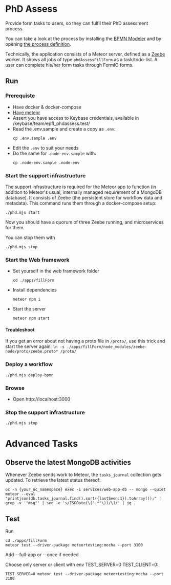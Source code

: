 # PhD Assess

Provide form tasks to users, so they can fulfil their PhD assessment process.

You can take a look at the process by installing the [BPMN Modeler](https://camunda.com/download/modeler/) and by opening [the process definition](https://github.com/epfl-si/PhDAssess-meta/blob/main/bpmn/phdAssessProcess.bpmn).

Technically, the application consists of a Meteor server, defined as a [Zeebe](https://zeebe.io) worker. It shows all jobs of type `phdAssessFillForm` as a task/todo-list. A user can complete his/her form tasks through FormIO forms.

## Run

### Prerequiste

- Have docker & docker-compose
- [Have meteor](https://www.meteor.com/developers/install)
- Assert you have access to Keybase credentials, available in /keybase/team/epfl_phdassess.test/
- Read the .env.sample and create a copy as `.env`:
  ```
  cp .env.sample .env
  ```
- Edit the `.env` to suit your needs
- Do the same for `.node-env.sample` with:
  ```
  cp .node-env.sample .node-env
  ```

### Start the support infrastructure

The support infrastructure is required for the Meteor app to function (in addition to Meteor's usual, internally managed requirement of a MongoDB database). It consists of Zeebe (the persistent store for workflow data and metadata).
This command runs them through a docker-compose setup:
```
./phd.mjs start
```

Now you should have a quorum of three Zeebe running, and microservices for them.

You can stop them with
```
./phd.mjs stop
```

### Start the Web framework

  - Set yourself in the web framework folder
    ```
    cd ./apps/fillForm
    ```
  - Install dependencies
    ```
    meteor npm i
    ```
  - Start the server
    ```
    meteor npm start
    ```

#### Troubleshoot

If you get an error about not having a proto file in `/proto/`, use this trick and start the server again:
`ln -s ./apps/fillForm/node_modules/zeebe-node/proto/zeebe.proto* /proto/`

### Deploy a workflow
  ```
  ./phd.mjs deploy-bpmn
  ```

### Browse

  - Open http://localhost:3000

### Stop the support infrastructure

```
./phd.mjs stop
```

# Advanced Tasks

## Observe the latest MongoDB activities

Whenever Zeebe sends work to Meteor, the `tasks_journal` collection gets updated. To retrieve the latest status thereof:

```
oc -n {your_oc_namespace} exec -i services/web-app-db -- mongo --quiet meteor --eval "printjson(db.tasks_journal.find().sort({lastSeen:1}).toArray());" | grep -v '"msg"' | sed -e 's/ISODate(\(".*"\))/\1/' | jq .
```

## Test

Run
```
cd ./apps/fillForm
meteor test --driver-package meteortesting:mocha --port 3100
```

Add --full-app or --once if needed

Choose only server or client with env TEST_SERVER=0 TEST_CLIENT=0:
```
TEST_SERVER=0 meteor test --driver-package meteortesting:mocha --port 3100
```

